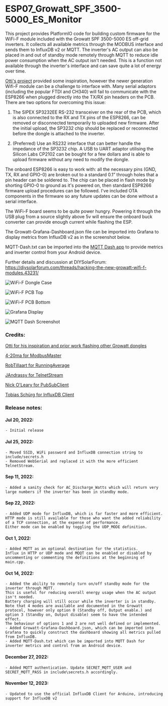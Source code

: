 # ESP07_Growatt_SPF_3500-5000_ES_Monitor
This project provides PlatformIO code for building custom firmware for the WiFi-F module included with the Growatt SPF 3500-5000 ES off-grid inverters. It collects all available metrics through the MODBUS interface and sends them to InfluxDB v2 or MQTT. The inverter's AC output can also be placed in and out of standby mode remotely through MQTT to reduce idle power consumption when the AC output isn't needed. This is a function not available through the inverter's interface and can save quite a lot of energy over time.

[Otti's project](https://github.com/otti/Growatt_ShineWiFi-S) provided some inspiration, however the newer generation Wifi-F module can be a challenge to interface with. Many serial adaptors (including the popular FTDI and CH340) will fail to communicate with the ESP8266 when plugged directly into the TX/RX pin headers on the PCB. There are two options for overcoming this issue:

1. The SIPEX SP3232EE RS-232 transceiver on the rear of the PCB, which is also connected to the RX and TX pins of the ESP8266, can be removed or disconnected temporarily to uploaded new firmware. After the initial upload, the SP3232 chip should be replaced or reconnected before the dongle is attached to the inverter.

2. (Preferred) Use an RS232 interface that can better handle the impedance of the SP3232 chip. A USB to UART adaptor utilising the Silicon Labs CP2102 can be bought for a few dollars and is able to upload firmware without any need to modify the dongle.

The onboard ESP8266 is easy to work with: all the necessary pins (GND, TX, RX and GPIO-0) are broken out to a standard 0.1” through holes that a pin header can be soldered to. The chip can be placed in flash mode by shorting GPIO-0 to ground as it's powered on, then standard ESP8266 firmware upload procedures can be followed.
I've included OTA components in the firmware so any future updates can be done without a serial interface.

The WiFi-F board seems to be quite power hungry. Powering it through the USB plug from a source slightly above 5v will ensure the onboard buck converter can provide enough current while flashing the ESP.

The Growatt-Grafana-Dashboard.json file can be imported into Grafana to display metrics from InfluxDB v2 as in the screenshot below.

MQTT-Dash.txt can be imported into the [MQTT Dash app](https://play.google.com/store/apps/details?id=net.routix.mqttdash) to provide metrics and inverter control from your Android device.

Further details and discussion at DIYSolarForum: https://diysolarforum.com/threads/hacking-the-new-growatt-wifi-f-modules.43231/

![WiFi-F Dongle Case](https://github.com/octal-ip/ESP07_Growatt_SPF_3500-5000_ES_Monitor/blob/main/pics/Wifi-F%20Case.jpg "WiFi-F Dongle Case")

![WiFi-F PCB Top](https://github.com/octal-ip/ESP07_Growatt_SPF_3500-5000_ES_Monitor/blob/main/pics/WiFi-F%20PCB%20Top.jpg "WiFi-F Dongle Top")

![WiFi-F PCB Bottom](https://github.com/octal-ip/ESP07_Growatt_SPF_3500-5000_ES_Monitor/blob/main/pics/WiFi-F%20PCB%20Bottom.jpg "WiFi-F Dongle Bottom")

![Grafana Display](https://github.com/octal-ip/ESP07_Growatt_SPF_3500-5000_ES_Monitor/blob/main/pics/Growatt_Grafana.png "Grafana Display")

![MQTT Dash Screenshot](https://github.com/octal-ip/ESP07_Growatt_SPF_3500-5000_ES_Monitor/blob/main/pics/Screenshot_MQTT%20Dash.png "MQTT Dash Screenshot")



### Credits:
[Otti for his inspiration and prior work flashing other Growatt dongles](https://github.com/otti/Growatt_ShineWiFi-S)

[4-20ma for ModbusMaster](https://github.com/4-20ma/ModbusMaster)

[RobTillaart for RunningAverage](https://github.com/RobTillaart/RunningAverage)

[JAndrassy for TelnetStream](https://github.com/jandrassy/TelnetStream)

[Nick O'Leary for PubSubClient](https://github.com/knolleary/pubsubclient)

[Tobias Schürg for InfluxDB Client](https://github.com/tobiasschuerg/InfluxDB-Client-for-Arduino/)



### Release notes:
#### Jul 20, 2022:
	- Initial release

#### Jul 25, 2022:
	- Moved SSID, WiFi password and InfluxDB connection string to include/secrets.h
	- Removed WebSerial and replaced it with the more efficient TelnetStream.

#### Sep 11, 2022:
	- Added a sanity check for AC_Discharge_Watts which will return very large numbers if the inverter has been in standby mode.
	
#### Sep 22, 2022:
	- Added UDP mode for InfluxDB, which is far faster and more efficient.
	HTTP mode is still available for those who want the added reliability of a TCP connection, at the expense of performance.
	Either mode can be enabled by toggling the UDP_MODE definition.
	
#### Oct 1, 2022:
	- Added MQTT as an optional destination for the statistics.
	Influx in HTTP or UDP mode and MQQT can be enabled or disabled by uncommenting or commenting the definitions at the beginning of main.cpp.
	
#### Oct 14, 2022:
	- Added the ability to remotely turn on/off standby mode for the inverter through MQTT.
	This is useful for reducing overall energy usage when the AC output isn't needed.
	Battery charging will still occur while the inverter is in standby.
	Note that 4 modes are available and documented in the Growatt protocol, however only option 0 (Standby off, Output enable.) and option 3 (Standby on, Output disable) seem to have the intended effect.
	The behaviour of options 1 and 2 are not well defined or implemented.
	- Added Growatt-Grafana-Dashboard.json, which can be imported into Grafana to quickly construct the dashboard showing all metrics pulled from InfluxDB.
	- Added MQTT-Dash.txt which can be imported into MQTT Dash for inverter metrics and control from an Android device.
	
#### December 27, 2022:
	- Added MQTT authentication. Update SECRET_MQTT_USER and SECRET_MQTT_PASS in include\secrets.h accordingly.

#### November 12, 2023:
	- Updated to use the official InfluxDB Client for Arduino, introducing support for InfluxDB v2
